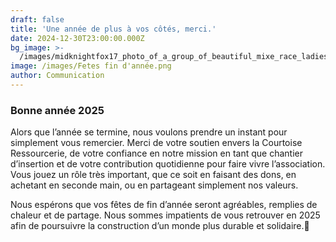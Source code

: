 ```yaml
---
draft: false
title: 'Une année de plus à vos côtés, merci.'
date: 2024-12-30T23:00:00.000Z
bg_image: >-
  /images/midknightfox17_photo_of_a_group_of_beautiful_mixe_race_ladies_d_24363355-82f9-4257-8408-565238c80f15.webp
image: /images/Fetes fin d'année.png
author: Communication
---
```


### Bonne année 2025

Alors que l’année se termine, nous voulons prendre un instant pour simplement vous remercier. Merci de votre soutien envers la Courtoise Ressourcerie, de votre confiance en notre mission en tant que chantier d’insertion et de votre contribution quotidienne pour faire vivre l’association. Vous jouez un rôle très important, que ce soit en faisant des dons, en achetant en seconde main, ou en partageant simplement nos valeurs. 

Nous espérons que vos fêtes de fin d’année seront agréables, remplies de chaleur et de partage. Nous sommes impatients de vous retrouver en 2025 afin de poursuivre la construction d’un monde plus durable et solidaire.💚
